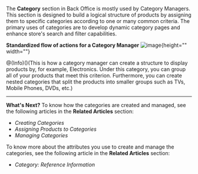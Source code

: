 The **Category** section in Back Office is mostly used by Category Managers. 
This section is designed to build a logical structure of products by assigning them to specific categories according to one or many common criteria. 
The primary uses of categories are to develop dynamic category pages and enhance store's search and filter capabilities.

**Standardized flow of actions for a Category Manager**
![image](https://cdn.document360.io/9fafa0d5-d76f-40c5-8b02-ab9515d3e879/Images/Documentation/Category%20Manager%20Slice-of-Life%281%29.png){height="" width=""}

@(Info)()(This is how a category manager can create a structure to display products by, for example, Electronics. Under this category, you can group all of your products that meet this criterion. Furthermore, you can create nested categories that split the products into smaller groups such as TVs, Mobile Phones, DVDs, etc.)
 ***
 **What's Next?**
 To know how the categories are created and managed, see the following articles in the **Related Articles** section:
*  _Creating Categories_
*  _Assigning Products to Categories_
*  _Managing Categories_
 
To know more about the attributes you use to create and manage the categories, see the following article in the **Related Articles** section:
* _Category: Reference Information_




